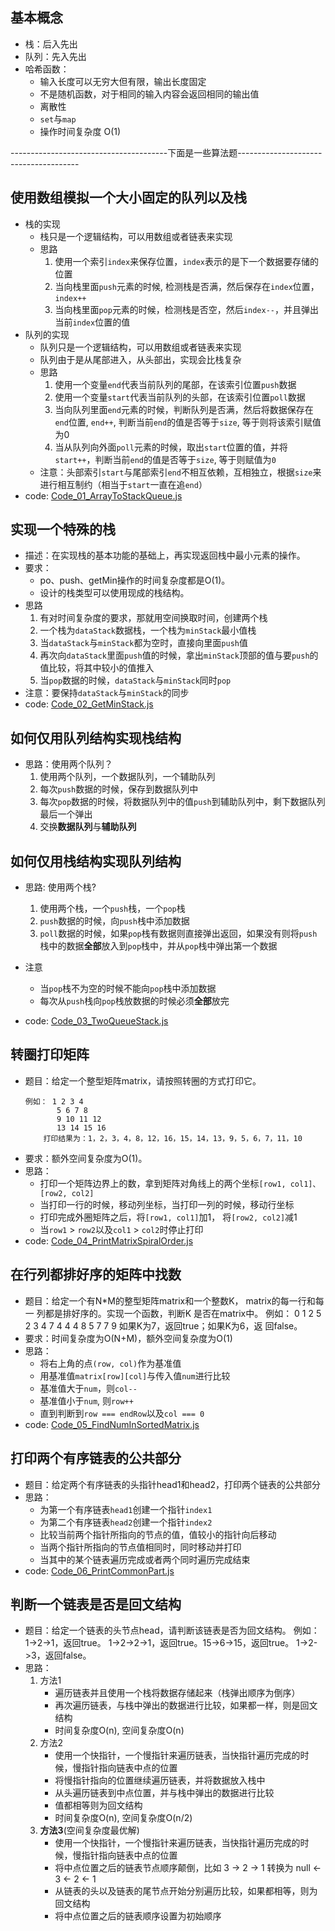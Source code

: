 ## 基本概念
- 栈：后入先出
- 队列：先入先出
- 哈希函数：
    - 输入长度可以无穷大但有限，输出长度固定
    - 不是随机函数，对于相同的输入内容会返回相同的输出值
    - 离散性
    - `set`与`map`
    - 操作时间复杂度 O(1)

---------------------------------------下面是一些算法题--------------------------------------

## 使用数组模拟一个大小固定的队列以及栈
- 栈的实现
    - 栈只是一个逻辑结构，可以用数组或者链表来实现
    - 思路
        1. 使用一个索引`index`来保存位置，`index`表示的是下一个数据要存储的位置
        2. 当向栈里面`push`元素的时候, 检测栈是否满，然后保存在`index`位置，`index++`
        3. 当向栈里面`pop`元素的时候，检测栈是否空，然后`index--`，并且弹出当前`index`位置的值
- 队列的实现
    - 队列只是一个逻辑结构，可以用数组或者链表来实现
    - 队列由于是从尾部进入，从头部出，实现会比栈复杂
    - 思路
        1. 使用一个变量`end`代表当前队列的尾部，在该索引位置`push`数据
        2. 使用一个变量`start`代表当前队列的头部，在该索引位置`poll`数据
        3. 当向队列里面`end`元素的时候，判断队列是否满，然后将数据保存在`end`位置, `end++`, 判断当前`end`的值是否等于`size`, 等于则将该索引赋值为0
        4. 当从队列向外面`poll`元素的时候，取出`start`位置的值，并将`start++`，判断当前`end`的值是否等于`size`, 等于则赋值为`0`
    - 注意：头部索引`start`与尾部索引`end`不相互依赖，互相独立，根据`size`来进行相互制约（相当于`start`一直在追`end`）
- code: [Code_01_ArrayToStackQueue.js](Code_01_ArrayToStackQueue.js)
## 实现一个特殊的栈
- 描述：在实现栈的基本功能的基础上，再实现返回栈中最小元素的操作。
- 要求：
    - po、push、getMin操作的时间复杂度都是O(1)。
    - 设计的栈类型可以使用现成的栈结构。
- 思路
    1. 有对时间复杂度的要求，那就用空间换取时间，创建两个栈
    2. 一个栈为`dataStack`数据栈，一个栈为`minStack`最小值栈
    3. 当`dataStack`与`minStack`都为空时，直接向里面`push`值
    4. 再次向`dataStack`里面`push`值的时候，拿出`minStack`顶部的值与要`push`的值比较，将其中较小的值推入
    5. 当`pop`数据的时候，`dataStack`与`minStack`同时`pop`
- 注意：要保持`dataStack`与`minStack`的同步
- code: [Code_02_GetMinStack.js](Code_02_GetMinStack.js)

## 如何仅用队列结构实现栈结构
- 思路：使用两个队列？
    1. 使用两个队列，一个数据队列，一个辅助队列
    2. 每次`push`数据的时候，保存到数据队列中
    3. 每次`pop`数据的时候，将数据队列中的值`push`到辅助队列中，剩下数据队列最后一个弹出
    4. 交换**数据队列**与**辅助队列**
## 如何仅用栈结构实现队列结构
- 思路: 使用两个栈?
    1. 使用两个栈，一个`push`栈，一个`pop`栈
    2. `push`数据的时候，向`push`栈中添加数据
    3. `poll`数据的时候，如果`pop`栈有数据则直接弹出返回，如果没有则将`push`栈中的数据**全部**放入到`pop`栈中，并从`pop`栈中弹出第一个数据
- 注意
    - 当`pop`栈不为空的时候不能向`pop`栈中添加数据
    - 每次从`push`栈向`pop`栈放数据的时候必须**全部**放完

- code: [Code_03_TwoQueueStack.js](Code_03_TwoQueueStack.js)
## 转圈打印矩阵
- 题目：给定一个整型矩阵matrix，请按照转圈的方式打印它。
    ```
    例如： 1 2 3 4 
           5 6 7 8 
           9 10 11 12 
           13 14 15 16 
        打印结果为：1，2，3，4，8，12，16，15，14，13，9，5，6，7，11，10
    ```
- 要求：额外空间复杂度为O(1)。
- 思路：
    - 打印一个矩阵边界上的数，拿到矩阵对角线上的两个坐标`[row1, col1]、[row2, col2]`
    - 当打印一行的时候，移动列坐标，当打印一列的时候，移动行坐标
    - 打印完成外圈矩阵之后，将`[row1, col1]`加1， 将`[row2, col2]`减1
    - 当`row1` > `row2`以及`col1` > `col2`时停止打印
- code: [Code_04_PrintMatrixSpiralOrder.js](Code_04_PrintMatrixSpiralOrder.js)

## 在行列都排好序的矩阵中找数
- 题目：给定一个有N*M的整型矩阵matrix和一个整数K，
     matrix的每一行和每一 列都是排好序的。实现一个函数，判断K
     是否在matrix中。 例如： 0 1 2 5 2 3 4 7 4
     4 4 8 5 7 7 9 如果K为7，返回true；如果K为6，返
     回false。
- 要求：时间复杂度为O(N+M)，额外空间复杂度为O(1)
- 思路：
    - 将右上角的点`(row, col)`作为基准值
    - 用基准值`matrix[row][col]`与传入值`num`进行比较
    - 基准值大于`num`，则`col--`
    - 基准值小于`num`, 则`row++`
    - 直到判断到`row === endRow`以及`col === 0`
- code: [Code_05_FindNumInSortedMatrix.js](Code_05_FindNumInSortedMatrix.js)

## 打印两个有序链表的公共部分
- 题目：给定两个有序链表的头指针head1和head2，打印两个链表的公共部分
- 思路：
    - 为第一个有序链表`head1`创建一个指针`index1`
    - 为第二个有序链表`head2`创建一个指针`index2`
    - 比较当前两个指针所指向的节点的值，值较小的指针向后移动
    - 当两个指针所指向的节点值相同时，同时移动并打印
    - 当其中的某个链表遍历完成或者两个同时遍历完成结束
- code: [Code_06_PrintCommonPart.js](Code_06_PrintCommonPart.js)

## 判断一个链表是否是回文结构
- 题目：给定一个链表的头节点head，请判断该链表是否为回文结构。 例如： 1->2->1，返回true。 1->2->2->1，返回true。15->6->15，返回true。 1->2->3，返回false。
- 思路：
    1. 方法1
        - 遍历链表并且使用一个栈将数据存储起来（栈弹出顺序为倒序）
        - 再次遍历链表，与栈中弹出的数据进行比较，如果都一样，则是回文结构
        - 时间复杂度O(n), 空间复杂度O(n)
    2. 方法2
        - 使用一个快指针，一个慢指针来遍历链表，当快指针遍历完成的时候，慢指针指向链表中点的位置
        - 将慢指针指向的位置继续遍历链表，并将数据放入栈中
        - 从头遍历链表到中点位置，并与栈中弹出的数据进行比较
        - 值都相等则为回文结构
        - 时间复杂度O(n), 空间复杂度O(n/2)
    3. **方法3**(空间复杂度最优解)
        - 使用一个快指针，一个慢指针来遍历链表，当快指针遍历完成的时候，慢指针指向链表中点的位置
        - 将中点位置之后的链表节点顺序颠倒，比如 3 -> 2 -> 1 转换为 null <- 3 <- 2 <- 1
        - 从链表的头以及链表的尾节点开始分别遍历比较，如果都相等，则为回文结构
        - 将中点位置之后的链表顺序设置为初始顺序 
